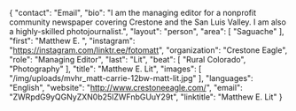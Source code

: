 {
  "contact": "Email",
  "bio": "I am the managing editor for a nonprofit community newspaper covering Crestone and the San Luis Valley. I am also a highly-skilled photojournalist.",
  "layout": "person",
  "area": [
    "Saguache"
  ],
  "first": "Matthew E. ",
  "instagram": "https://instagram.com/linktr.ee/fotomatt",
  "organization": "Crestone Eagle",
  "role": "Managing Editor",
  "last": "Lit",
  "beat": [
    "Rural Colorado",
    "Photography"
  ],
  "title": "Matthew E. Lit",
  "images": [
    "/img/uploads/mvhr_matt-carrie-12bw-matt-lit.jpg"
  ],
  "languages": "English",
  "website": "http://www.crestoneeagle.com/",
  "email": "ZWRpdG9yQGNyZXN0b25lZWFnbGUuY29t",
  "linktitle": "Matthew E. Lit"
}